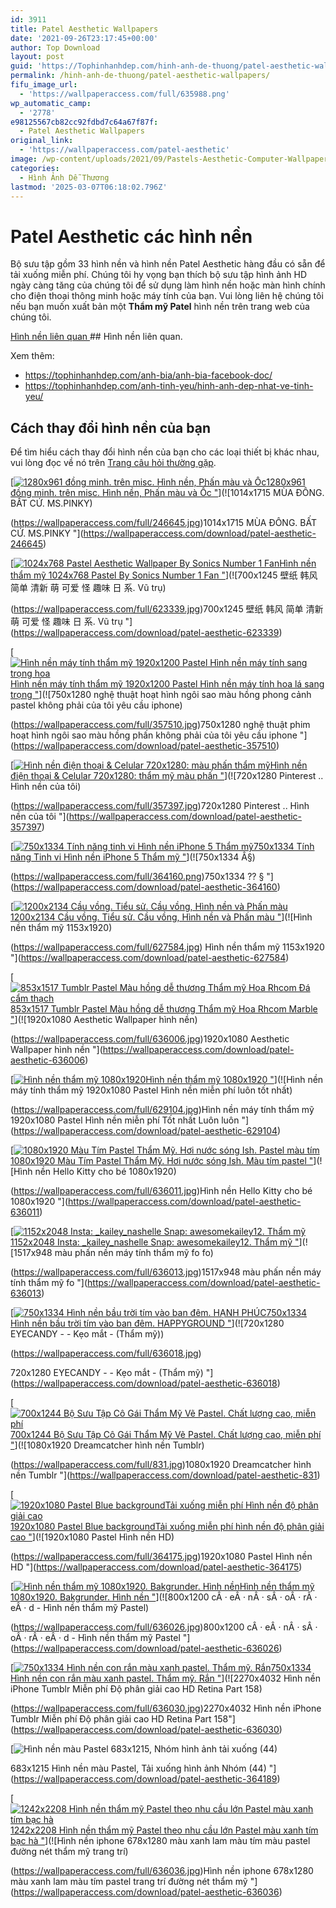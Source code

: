 ```yaml
---
id: 3911
title: Patel Aesthetic Wallpapers
date: '2021-09-26T23:17:45+00:00'
author: Top Download
layout: post
guid: 'https://Tophinhanhdep.com/hinh-anh-de-thuong/patel-aesthetic-wallpapers/'
permalink: /hinh-anh-de-thuong/patel-aesthetic-wallpapers/
fifu_image_url:
  - 'https://wallpaperaccess.com/full/635988.png'
wp_automatic_camp:
  - '2778'
e98125567cb82cc92fdbd7c64a67f87f:
  - Patel Aesthetic Wallpapers
original_link:
  - 'https://wallpaperaccess.com/patel-aesthetic'
image: /wp-content/uploads/2021/09/Pastels-Aesthetic-Computer-Wallpapers.png
categories:
  - Hình Ảnh Dễ Thương
lastmod: '2025-03-07T06:18:02.796Z'
---
```

# Patel Aesthetic các hình nền

Bộ sưu tập gồm 33 hình nền và hình nền Patel Aesthetic hàng đầu có sẵn để tải xuống miễn phí. Chúng tôi hy vọng bạn thích bộ sưu tập hình ảnh HD ngày càng tăng của chúng tôi để sử dụng làm hình nền hoặc màn hình chính cho điện thoại thông minh hoặc máy tính của bạn. Vui lòng liên hệ chúng tôi nếu bạn muốn xuất bản một **Thẩm mỹ Patel** hình nền trên trang web của chúng tôi.

[Hình nền liên quan ](#related) ## Hình nền liên quan.

   
 Xem thêm:

   
- <https://tophinhanhdep.com/anh-bia/anh-bia-facebook-doc/>
- <https://tophinhanhdep.com/anh-tinh-yeu/hinh-anh-dep-nhat-ve-tinh-yeu/>

## Cách thay đổi hình nền của bạn

Để tìm hiểu cách thay đổi hình nền của bạn cho các loại thiết bị khác nhau, vui lòng đọc về nó trên [Trang câu hỏi thường gặp](https://tophinhanhdep.com/faq/).

  
[[![1280x961 đồng minh.  trên misc.  Hình nền, Phấn màu và Ốc](https://wallpaperaccess.com/full/635988.png)1280x961 đồng minh. trên misc. Hình nền, Phấn màu và Ốc "](https://wallpaperaccess.com/download/patel-aesthetic-635988)](![1014x1715 MÙA ĐÔNG.  BẤT CỨ.  MS.PINKY)

(https://wallpaperaccess.com/full/246645.jpg)1014x1715 MÙA ĐÔNG. BẤT CỨ. MS.PINKY "](https://wallpaperaccess.com/download/patel-aesthetic-246645)

[[![1024x768 Pastel Aesthetic Wallpaper By Sonics Number 1 Fan](https://wallpaperaccess.com/full/364134.png)Hình nền thẩm mỹ 1024x768 Pastel By Sonics Number 1 Fan "](https://wallpaperaccess.com/download/patel-aesthetic-364134)](![700x1245 壁纸 韩风 简单 清新 萌 可爱 怪 趣味 日 系.  Vũ trụ)

(https://wallpaperaccess.com/full/623339.jpg)700x1245 壁纸 韩风 简单 清新 萌 可爱 怪 趣味 日 系. Vũ trụ "](https://wallpaperaccess.com/download/patel-aesthetic-623339)

[[![Hình nền máy tính thẩm mỹ 1920x1200 Pastel Hình nền máy tính sang trọng hoa](https://wallpaperaccess.com/full/635994.jpg)Hình nền máy tính thẩm mỹ 1920x1200 Pastel Hình nền máy tính hoa lá sang trọng "](https://wallpaperaccess.com/download/patel-aesthetic-635994)](![750x1280 nghệ thuật hoạt hình ngôi sao màu hồng phong cảnh pastel không phải của tôi yêu cầu iphone)

(https://wallpaperaccess.com/full/357510.jpg)750x1280 nghệ thuật phim hoạt hình ngôi sao màu hồng phấn không phải của tôi yêu cầu iphone "](https://wallpaperaccess.com/download/patel-aesthetic-357510)

[[![Hình nền điện thoại & Celular 720x1280: màu phấn thẩm mỹ](https://wallpaperaccess.com/full/635997.jpg)Hình nền điện thoại &amp; Celular 720x1280: thẩm mỹ màu phấn "](https://wallpaperaccess.com/download/patel-aesthetic-635997)](![720x1280 Pinterest .. Hình nền của tôi)

(https://wallpaperaccess.com/full/357397.jpg)720x1280 Pinterest .. Hình nền của tôi "](https://wallpaperaccess.com/download/patel-aesthetic-357397)

[[![750x1334 Tính năng tinh vi Hình nền iPhone 5 Thẩm mỹ](https://wallpaperaccess.com/full/636001.jpg)750x1334 Tính năng Tinh vi Hình nền iPhone 5 Thẩm mỹ "](https://wallpaperaccess.com/download/patel-aesthetic-636001)](![750x1334 Â§)

(https://wallpaperaccess.com/full/364160.png)750x1334 ?? § "](https://wallpaperaccess.com/download/patel-aesthetic-364160)

[[![1200x2134 Cầu vồng.  Tiểu sử.  Cầu vồng, Hình nền và Phấn màu](https://wallpaperaccess.com/full/365693.jpg)1200x2134 Cầu vồng. Tiểu sử. Cầu vồng, Hình nền và Phấn màu "](https://wallpaperaccess.com/download/patel-aesthetic-365693)](![Hình nền thẩm mỹ 1153x1920)

(https://wallpaperaccess.com/full/627584.jpg) Hình nền thẩm mỹ 1153x1920 "](https://wallpaperaccess.com/download/patel-aesthetic-627584)

[[![853x1517 Tumblr Pastel Màu hồng dễ thương Thẩm mỹ Hoa Rhcom Đá cẩm thạch](https://wallpaperaccess.com/full/636005.jpg)853x1517 Tumblr Pastel Màu hồng dễ thương Thẩm mỹ Hoa Rhcom Marble "](https://wallpaperaccess.com/download/patel-aesthetic-636005)](![1920x1080 Aesthetic Wallpaper hình nền)

(https://wallpaperaccess.com/full/636006.jpg)1920x1080 Aesthetic Wallpaper hình nền "](https://wallpaperaccess.com/download/patel-aesthetic-636006)

[[![Hình nền thẩm mỹ 1080x1920](https://wallpaperaccess.com/full/250370.jpg)Hình nền thẩm mỹ 1080x1920 "](https://wallpaperaccess.com/download/patel-aesthetic-250370)](![Hình nền máy tính thẩm mỹ 1920x1080 Pastel Hình nền miễn phí luôn tốt nhất)

(https://wallpaperaccess.com/full/629104.jpg)Hình nền máy tính thẩm mỹ 1920x1080 Pastel Hình nền miễn phí Tốt nhất Luôn luôn "](https://wallpaperaccess.com/download/patel-aesthetic-629104)

[[![1080x1920 Màu Tím Pastel Thẩm Mỹ.  Hơi nước sóng Ish.  Pastel màu tím](https://wallpaperaccess.com/full/636009.png)1080x1920 Màu Tím Pastel Thẩm Mỹ. Hơi nước sóng Ish. Màu tím pastel "](https://wallpaperaccess.com/download/patel-aesthetic-636009)](![Hình nền Hello Kitty cho bé 1080x1920)

(https://wallpaperaccess.com/full/636011.jpg)Hình nền Hello Kitty cho bé 1080x1920 "](https://wallpaperaccess.com/download/patel-aesthetic-636011)

[[![1152x2048 Insta: _kailey_nashelle Snap: awesomekailey12.  Thẩm mỹ](https://wallpaperaccess.com/full/96880.jpg)1152x2048 Insta: \_kailey\_nashelle Snap: awesomekailey12. Thẩm mỹ "](https://wallpaperaccess.com/download/patel-aesthetic-96880)](![1517x948 màu phấn nền máy tính thẩm mỹ fo fo)

(https://wallpaperaccess.com/full/636013.jpg)1517x948 màu phấn nền máy tính thẩm mỹ fo "](https://wallpaperaccess.com/download/patel-aesthetic-636013)

[[![750x1334 Hình nền bầu trời tím vào ban đêm.  HẠNH PHÚC](https://wallpaperaccess.com/full/636016.png)750x1334 Hình nền bầu trời tím vào ban đêm. HAPPYGROUND "](https://wallpaperaccess.com/download/patel-aesthetic-636016)](![720x1280 EYECANDY - - Kẹo mắt - (Thẩm mỹ))

(https://wallpaperaccess.com/full/636018.jpg)

720x1280 EYECANDY - - Kẹo mắt - (Thẩm mỹ) "](https://wallpaperaccess.com/download/patel-aesthetic-636018)

[[![700x1244 Bộ Sưu Tập Cô Gái Thẩm Mỹ Vẽ Pastel.  Chất lượng cao, miễn phí](https://wallpaperaccess.com/full/96885.jpg)700x1244 Bộ Sưu Tập Cô Gái Thẩm Mỹ Vẽ Pastel. Chất lượng cao, miễn phí "](https://wallpaperaccess.com/download/patel-aesthetic-96885)](![1080x1920 Dreamcatcher hình nền Tumblr)

(https://wallpaperaccess.com/full/831.jpg)1080x1920 Dreamcatcher hình nền Tumblr "](https://wallpaperaccess.com/download/patel-aesthetic-831)

[[![1920x1080 Pastel Blue backgroundTải xuống miễn phí Hình nền độ phân giải cao](https://wallpaperaccess.com/full/364183.jpg)1920x1080 Pastel Blue backgroundTải xuống miễn phí hình nền độ phân giải cao "](https://wallpaperaccess.com/download/patel-aesthetic-364183)](![1920x1080 Pastel Hình nền HD)

(https://wallpaperaccess.com/full/364175.jpg)1920x1080 Pastel Hình nền HD "](https://wallpaperaccess.com/download/patel-aesthetic-364175)

[[![Hình nền thẩm mỹ 1080x1920.  Bakgrunder.  Hình nền](https://wallpaperaccess.com/full/202626.jpg)Hình nền thẩm mỹ 1080x1920. Bakgrunder. Hình nền "](https://wallpaperaccess.com/download/patel-aesthetic-202626)](![800x1200 cÂ · eÂ · nÂ · sÂ · oÂ · rÂ · eÂ · d - Hình nền thẩm mỹ Pastel)

(https://wallpaperaccess.com/full/636026.jpg)800x1200 cÂ · eÂ · nÂ · sÂ · oÂ · rÂ · eÂ · d - Hình nền thẩm mỹ Pastel "](https://wallpaperaccess.com/download/patel-aesthetic-636026)

[[![750x1334 Hình nền con rắn màu xanh pastel.  Thẩm mỹ.  Rắn](https://wallpaperaccess.com/full/636028.png)750x1334 Hình nền con rắn màu xanh pastel. Thẩm mỹ. Rắn "](https://wallpaperaccess.com/download/patel-aesthetic-636028)](![2270x4032 Hình nền iPhone Tumblr Miễn phí Độ phân giải cao HD Retina Part 158)

(https://wallpaperaccess.com/full/636030.jpg)2270x4032 Hình nền iPhone Tumblr Miễn phí Độ phân giải cao HD Retina Part 158 ​​"](https://wallpaperaccess.com/download/patel-aesthetic-636030)

[![Hình nền màu Pastel 683x1215, Nhóm hình ảnh tải xuống (44)](https://wallpaperaccess.com/full/364189.jpg)

683x1215 Hình nền màu Pastel, Tải xuống hình ảnh Nhóm (44) "](https://wallpaperaccess.com/download/patel-aesthetic-364189)

[[![1242x2208 Hình nền thẩm mỹ Pastel theo nhu cầu lớn Pastel màu xanh tím bạc hà](https://wallpaperaccess.com/full/636032.jpg)1242x2208 Hình nền thẩm mỹ Pastel theo nhu cầu lớn Pastel màu xanh tím bạc hà "](https://wallpaperaccess.com/download/patel-aesthetic-636032)](![Hình nền iphone 678x1280 màu xanh lam màu tím màu pastel đường nét thẩm mỹ trang trí)

(https://wallpaperaccess.com/full/636036.jpg)Hình nền iphone 678x1280 màu xanh lam màu tím pastel trang trí đường nét thẩm mỹ "](https://wallpaperaccess.com/download/patel-aesthetic-636036)
